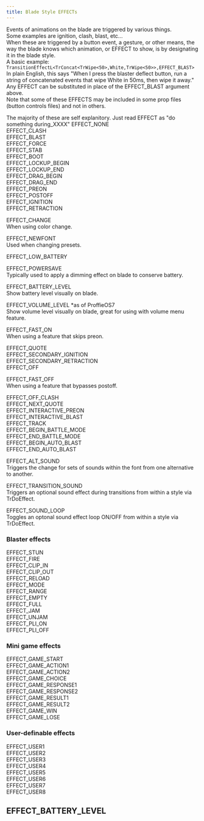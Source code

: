 ```yaml
---
title: Blade Style EFFECTs
---
```


Events of animations on the blade are triggered by various things.  
Some examples are ignition, clash, blast, etc...  
When these are triggered by a button event, a gesture, or other means, the way the blade knows which animation, or EFFECT to show, is by designating it in the blade style.  
A basic example:    
`TransitionEffectL<TrConcat<TrWipe<50>,White,TrWipe<50>>,EFFECT_BLAST>`  
In plain English, this says "When I press the blaster deflect button, run a string of concatenated events that wipe White in 50ms, then wipe it away."  
Any EFFECT can be substituted in place of the EFFECT_BLAST argument above.  
Note that some of these EFFECTS may be included in some prop files (button controls files) and not in others.

The majority of these are self explanitory. 
Just read EFFECT as "do something during_XXXX"
EFFECT_NONE  
EFFECT_CLASH  
EFFECT_BLAST  
EFFECT_FORCE  
EFFECT_STAB  
EFFECT_BOOT  
EFFECT_LOCKUP_BEGIN  
EFFECT_LOCKUP_END  
EFFECT_DRAG_BEGIN  
EFFECT_DRAG_END  
EFFECT_PREON  
EFFECT_POSTOFF  
EFFECT_IGNITION  
EFFECT_RETRACTION  

EFFECT_CHANGE  
When using color change.  

EFFECT_NEWFONT  
Used when changing presets.  

EFFECT_LOW_BATTERY  

EFFECT_POWERSAVE  
Typically used to apply a dimming effect on blade to conserve battery.

EFFECT_BATTERY_LEVEL  
Show battery level visually on blade.  

EFFECT_VOLUME_LEVEL  *as of ProffieOS7  
Show volume level visually on blade, great for using with volume menu feature.  

EFFECT_FAST_ON  
When using a feature that skips preon.  

EFFECT_QUOTE  
EFFECT_SECONDARY_IGNITION  
EFFECT_SECONDARY_RETRACTION  
EFFECT_OFF  

EFFECT_FAST_OFF  
When using a feature that bypasses postoff.  

EFFECT_OFF_CLASH  
EFFECT_NEXT_QUOTE  
EFFECT_INTERACTIVE_PREON  
EFFECT_INTERACTIVE_BLAST  
EFFECT_TRACK  
EFFECT_BEGIN_BATTLE_MODE  
EFFECT_END_BATTLE_MODE  
EFFECT_BEGIN_AUTO_BLAST  
EFFECT_END_AUTO_BLAST  

EFFECT_ALT_SOUND  
Triggers the change for sets of sounds within the font from one alternative to another.  

EFFECT_TRANSITION_SOUND  
Triggers an optional sound effect during transitions from within a style via TrDoEffect.  

EFFECT_SOUND_LOOP  
Toggles an optonal sound effect loop ON/OFF from within a style via TrDoEffect.  

### Blaster effects  
EFFECT_STUN  
EFFECT_FIRE  
EFFECT_CLIP_IN  
EFFECT_CLIP_OUT  
EFFECT_RELOAD  
EFFECT_MODE  
EFFECT_RANGE  
EFFECT_EMPTY  
EFFECT_FULL  
EFFECT_JAM  
EFFECT_UNJAM  
EFFECT_PLI_ON  
EFFECT_PLI_OFF  

### Mini game effects  
EFFECT_GAME_START  
EFFECT_GAME_ACTION1  
EFFECT_GAME_ACTION2  
EFFECT_GAME_CHOICE  
EFFECT_GAME_RESPONSE1  
EFFECT_GAME_RESPONSE2  
EFFECT_GAME_RESULT1  
EFFECT_GAME_RESULT2  
EFFECT_GAME_WIN  
EFFECT_GAME_LOSE  

### User-definable effects  
EFFECT_USER1  
EFFECT_USER2  
EFFECT_USER3  
EFFECT_USER4  
EFFECT_USER5  
EFFECT_USER6  
EFFECT_USER7  
EFFECT_USER8  
## EFFECT_BATTERY_LEVEL    
